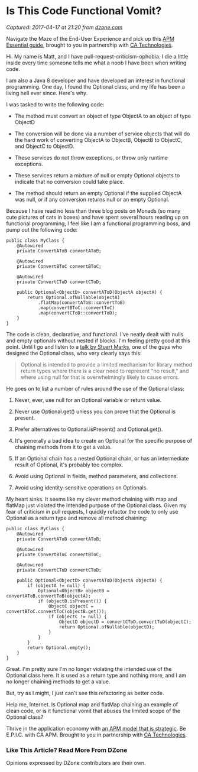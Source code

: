 # Is This Code Functional Vomit?

_Captured: 2017-04-17 at 21:20 from [dzone.com](https://dzone.com/articles/is-this-code-functional-vomit?edition=291881&utm_source=Daily%20Digest&utm_medium=email&utm_campaign=dd%202017-04-17)_

Navigate the Maze of the End-User Experience and pick up this [APM Essential guide](https://www.ca.com/us/collateral/industry-analyst-report/apm-essentials-navigating-the-maze-of-end-user-experience-solutions.register.html?mrm=519574), brought to you in partnership with [CA Technologies](https://www.ca.com/us/collateral/industry-analyst-report/apm-essentials-navigating-the-maze-of-end-user-experience-solutions.register.html?mrm=519574).

Hi. My name is Matt, and I have pull-request-criticism-ophobia. I die a little inside every time someone tells me what a noob I have been when writing code.

I am also a Java 8 developer and have developed an interest in functional programming. One day, I found the Optional class, and my life has been a living hell ever since. Here's why.

I was tasked to write the following code:

  * The method must convert an object of type ObjectA to an object of type ObjectD

  * The conversion will be done via a number of service objects that will do the hard work of converting ObjectA to ObjectB, ObjectB to ObjectC, and ObjectC to ObjectD.

  * These services do not throw exceptions, or throw only runtime exceptions.

  * These services return a mixture of null or empty Optional objects to indicate that no conversion could take place.

  * The method should return an empty Optional if the supplied ObjectA was null, or if any conversion returns null or an empty Optional.

Because I have read no less than three blog posts on Monads (so many cute pictures of cats in boxes) and have spent several hours reading up on functional programming, I feel like I am a functional programming boss, and pump out the following code:
    
    
    public class MyClass {
        @Autowired
        private ConvertAToB convertAToB;
    
        @Autowired
        private ConvertBToC convertBToC;
    
        @Autowired
        private ConvertCToD convertCToD;
    
        public Optional<ObjectD> convertAToD(ObjectA objectA) {
            return Optional.ofNullable(objectA)
                .flatMap(convertAToB::convertToB)
                .map(convertBToC::convertToC)
                .map(convertCToD::convertToD);
        }
    }

The code is clean, declarative, and functional. I've neatly dealt with nulls and empty optionals without nested if blocks. I'm feeling pretty good at this point. Until I go and listen to a [talk by Stuart Marks](https://virtualjug.com/vjug24-session-optional-the-mother-of-all-bikesheds-by-stuart-marks/), one of the guys who designed the Optional class, who very clearly says this:

> Optional is intended to provide a limited mechanism for library method return types where there is a clear need to represent "no result," and where using null for that is overwhelmingly likely to cause errors. 

He goes on to list a number of rules around the use of the Optional class:

  1. Never, ever, use null for an Optional variable or return value.

  2. Never use Optional.get() unless you can prove that the Optional is present.

  3. Prefer alternatives to Optional.isPresent() and Optional.get().

  4. It's generally a bad idea to create an Optional for the specific purpose of chaining methods from it to get a value.

  5. If an Optional chain has a nested Optional chain, or has an intermediate result of Optional, it's probably too complex.

  6. Avoid using Optional in fields, method parameters, and collections.

  7. Avoid using identity-sensitive operations on Optionals.

My heart sinks. It seems like my clever method chaining with map and flatMap just violated the intended purpose of the Optional class. Given my fear of criticism in pull requests, I quickly refactor the code to only use Optional as a return type and remove all method chaining:
    
    
    public class MyClass {
        @Autowired
        private ConvertAToB convertAToB;
    
        @Autowired
        private ConvertBToC convertBToC;
    
        @Autowired
        private ConvertCToD convertCToD;
    
        public Optional<ObjectD> convertAToD(ObjectA objectA) {
            if (objectA != null) {
                Optional<ObjectB> objectB = convertAToB.convertToB(objectA);
                if (objectB.isPresent()) {
                    ObjectC objectC = convertBToC.convertToC(objectB.get());
                    if (objectC != null) {
                        ObjectD objectD = convertCToD.convertToD(objectC);
                        return Optional.ofNullable(objectD);
                    }
                }
            }
            return Optional.empty();
        }
    }

Great. I'm pretty sure I'm no longer violating the intended use of the Optional class here. It is used as a return type and nothing more, and I am no longer chaining methods to get a value.

But, try as I might, I just can't see this refactoring as better code.

Help me, Internet. Is Optional map and flatMap chaining an example of clean code, or is it functional vomit that abuses the limited scope of the Optional class?

Thrive in the application economy with [an APM model that is strategic](https://www.ca.com/us/collateral/ebook/epic-apm-toward-a-better-apm-model-for-the-application-economy.register.html?mrm=519574). Be E.P.I.C. with CA APM. Brought to you in partnership with [CA Technologies](https://www.ca.com/us/collateral/ebook/epic-apm-toward-a-better-apm-model-for-the-application-economy.register.html?mrm=519574).

### Like This Article? Read More From DZone

Opinions expressed by DZone contributors are their own.
